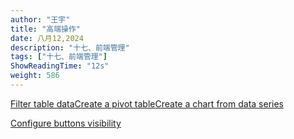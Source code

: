 ```yaml
---
author: "王宇"
title: "高端操作"
date: 八月12,2024
description: "十七、前端管理"
tags: ["十七、前端管理"]
ShowReadingTime: "12s"
weight: 586
---
```

[Filter table data](#)[Create a pivot table](#)[Create a chart from data series](#)

[Configure buttons visibility](/users/tfac-settings.action)